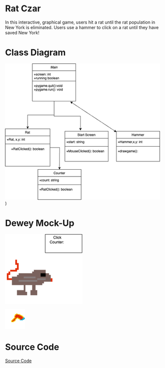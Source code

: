 # Rat Czar

In this interactive, graphical game, users hit a rat until the rat population in New York is eliminated. Users use a hammer to click on a rat until they have saved New York!

# Class Diagram

![Diagram](https://github.com/Ripley-Killen/GameDeRipley/blob/main/images/ClassDiagramRat.drawio.png?raw=true)
)

# Dewey Mock-Up

![Gameplay](https://github.com/Ripley-Killen/GameDeRipley/blob/main/images/Rat.drawio.png?raw=true)

![User Mouse](https://github.com/Ripley-Killen/GameDeRipley/blob/main/images/Hammer2.png?raw=true)

# Source Code

[Source Code](https://github.com/Ripley-Killen/GameDeRipley/blob/main/src/Rat_Czar_Real%202.zip)
